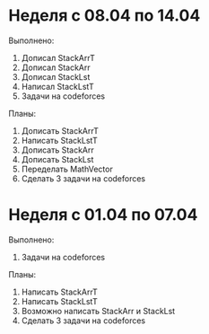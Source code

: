 # Неделя с 08.04 по 14.04

Выполнено:
1) Дописал StackArrT
2) Дописал StackArr
3) Дописал StackLst
4) Написал StackLstT
5) Задачи на codeforces

Планы:
1) Дописать StackArrT
2) Написать StackLstT
3) Дописать StackArr 
4) Дописать StackLst
5) Переделать MathVector
6) Сделать 3 задачи на codeforces


# Неделя с 01.04 по 07.04

Выполнено:
1) Задачи на codeforces

Планы:
1) Написать StackArrT
2) Написать StackLstT
3) Возможно написать StackArr и StackLst
4) Сделать 3 задачи на codeforces
